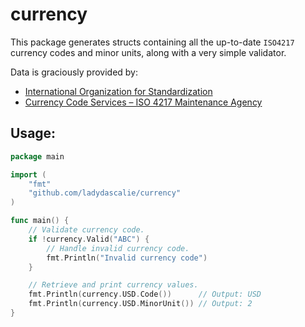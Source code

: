 # currency

This package generates structs containing all the up-to-date `ISO4217` currency codes and minor units, along with a very simple validator.

Data is graciously provided by:

- [International Organization for Standardization](https://www.iso.org/iso-4217-currency-codes.html)
- [Currency Code Services – ISO 4217 Maintenance Agency](https://www.currency-iso.org)

## Usage:

```go
package main

import (
	"fmt"
	"github.com/ladydascalie/currency"
)

func main() {
	// Validate currency code.
	if !currency.Valid("ABC") {
		// Handle invalid currency code.
		fmt.Println("Invalid currency code")
	}

	// Retrieve and print currency values.
	fmt.Println(currency.USD.Code())      // Output: USD
	fmt.Println(currency.USD.MinorUnit()) // Output: 2
}
```
